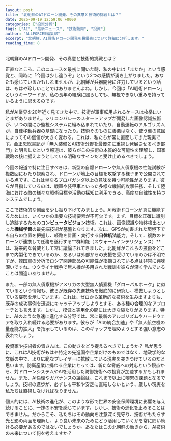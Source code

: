 ```yaml
---
layout: post
title: "北朝鮮のAIドローン開発、その真意と技術的挑戦とは？"
date: 2025-09-19 12:59:06 +0000
categories: ["投資分析"]
tags: ["AI", "最新ニュース", "技術動向", "投資"]
author: "ALLFORCES編集部"
excerpt: "北朝鮮、AI戦術ドローン開発を最優先について詳細に分析します。"
reading_time: 8
---
```


北朝鮮のAIドローン開発、その真意と技術的挑戦とは？

正直なところ、このニュースを最初に聞いた時、私の中には「またか」という感覚と、同時に「今回は少し違うぞ」という2つの感情が湧き上がりました。あなたも感じているかもしれませんが、北朝鮮が兵器開発に注力しているという話は、もはや珍しいことではありませんよね。しかし、今回は「AI戦術ドローン」というキーワードが、私の長年の経験に照らしても、無視できない重みを持っているように思えるのです。

私がAI業界を20年近く見てきた中で、技術が軍事転用されるケースは枚挙にいとまがありません。シリコンバレーのスタートアップが開発した画像認識技術が、いつの間にか監視システムに組み込まれていたり、自動運転のアルゴリズムが、自律移動兵器の基礎になったり。技術そのものに善悪はなく、使う側の意図によってその価値が大きく変わる。これは、私たちが常に直面してきた現実です。金正恩総書記が「無人装備とAI技術分野を最優先に重視し発展させるべき部門」と明言したという報道は、彼らがこの技術の本質的な可能性を理解し、国家戦略の核に据えようとしている明確なサインだと受け止めるべきでしょう。

今回の報道で特に注目すべきは、新型の自爆ドローンや無人偵察機の性能試験が複数回にわたり視察され、ドローンが地上の目標を攻撃する様子まで公開されている点です。これは単なるプロパガンダ以上の意味を持つ可能性があります。彼らが目指しているのは、戦車や装甲車といった多様な戦術的攻撃任務、そして陸海における敵の様々な戦術目標や活動の探知に利用できる、高度な自律性を持つシステムでしょう。

ここで技術的な側面を少し掘り下げてみましょう。AI戦術ドローンが真に機能するためには、いくつかの重要な技術要素が不可欠です。まず、目標を正確に識別し追跡するための**コンピュータビジョン**技術。これは、画像認識や物体検出といった**機械学習**の最先端技術が基盤となります。次に、GPSが妨害された環境下でも自らの位置を把握し、経路を計画・実行する**自律航法**能力。そして、複数のドローンが連携して任務を遂行する**群知能（スウォームインテリジェンス）**は、将来的な脅威として常に議論されてきました。北朝鮮がこれらの技術をどこまで内製化できているのか、あるいは外部からの支援を受けているのかは不明ですが、韓国軍の分析でロシア関連部品の可能性が指摘されている点は非常に興味深いですね。ウクライナ戦争で無人機が多用された戦訓を彼らが深く学んでいることは間違いありません。

また、一部の無人偵察機がアメリカの大型無人偵察機「グローバルホーク」に似ているという情報も、彼らが既存の先進技術を徹底的に研究し、模倣しようとしている姿勢を示しています。これは、ゼロから革新的な技術を生み出すよりも、既存の成功事例を迅速にキャッチアップしようとする、ある種の合理的なアプローチとも言えます。しかし、模倣と実用化の間には大きな隔たりがあります。特に、AIのような急速に進化する分野では、常に最新のアルゴリズムやハードウェアを取り入れ続ける必要があります。彼らが「AIの統合加速」や「無人航空機の量産能力拡大」を指示しているのは、このギャップを埋めようとする強い意志の表れでしょう。

投資家や技術者の皆さんは、この動きをどう捉えるべきでしょうか？ 私が思うに、これはAI技術がもはや特定の先進国や企業だけのものではなく、地政学的な文脈の中で、より広範なプレイヤーに拡散している現実を突きつけているのだと思います。防衛産業に携わる企業にとっては、新たな脅威への対応という観点から、対ドローンシステムやAIを活用した防御技術への投資が加速するかもしれません。また、AI倫理やガバナンスの議論は、これまで以上に喫緊の課題となるでしょう。技術の進歩が、必ずしも平和や安定に直結しないという、厳しい現実を私たちは直視しなければなりません。

個人的には、AI技術の進化が、このような形で世界の安全保障環境に影響を与え続けることに、一抹の不安を感じています。しかし、技術の進化を止めることはできません。だからこそ、私たちはその動向を注意深く見守り、技術がもたらす光と影の両面を理解し、より良い未来のためにどう活用していくかを常に問い続ける必要があるのではないでしょうか。あなたはこの北朝鮮の動きから、AI技術の未来について何を考えますか？

